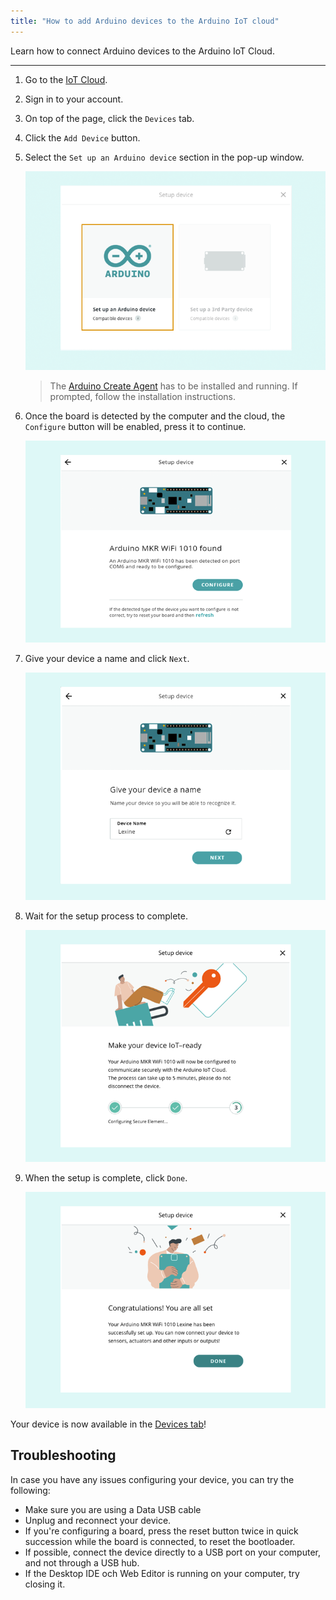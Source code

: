 ```yaml
---
title: "How to add Arduino devices to the Arduino IoT cloud"
---
```


Learn how to connect Arduino devices to the Arduino IoT Cloud.

---

1. Go to the [IoT Cloud](https://create.arduino.cc/iot).

2. Sign in to your account.

3. On top of the page, click the `Devices` tab.

4. Click the `Add Device` button.

5. Select the `Set up an Arduino device` section in the pop-up window.

   ![Setup prompt, "Set up an Arduino device" is highlighted](img/arduino-device-setup.png)

   > The [Arduino Create Agent](https://create.arduino.cc/getting-started/plugin/welcome) has to be installed and running. If prompted, follow the installation instructions.

6. Once the board is detected by the computer and the cloud, the `Configure` button will be enabled, press it to continue.

   ![Connect and detect](img/IoTcloud_ArduinoConfigure.png)

7. Give your device a name and click `Next`.

   ![Name your board](img/IoTcloud_ArduinoName.png)

8. Wait for the setup process to complete.

   ![Setup in progress](img/IoTcloud_ArduinoSetup.png)

9. When the setup is complete, click `Done`.

   ![Successful setup](img/IoTcloudDevices_AddDone.png)

Your device is now available in the [Devices tab](https://create.arduino.cc/iot/devices)!

## Troubleshooting

In case you have any issues configuring your device, you can try the following:

- Make sure you are using a Data USB cable
- Unplug and reconnect your device.
- If you're configuring a board, press the reset button twice in quick succession while the board is connected, to reset the bootloader.
- If possible, connect the device directly to a USB port on your computer, and not through a USB hub.
- If the Desktop IDE och Web Editor is running on your computer, try closing it.
